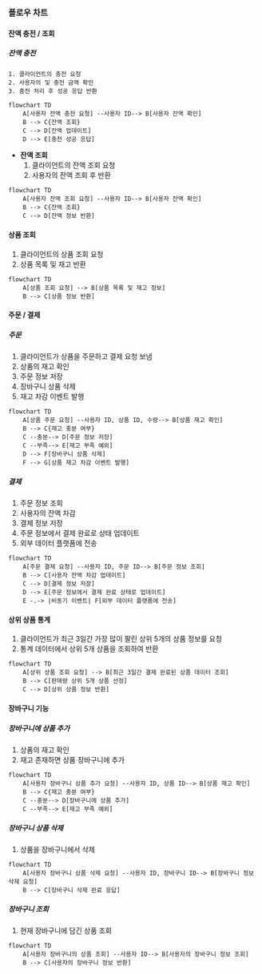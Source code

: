 ### 플로우 차트
#### 잔액 충전 / 조회
##### 잔액 충전
    1. 클라이언트의 충전 요청
    2. 사용자의 및 충전 금액 확인
    3. 충전 처리 후 성공 응답 반환

```mermaid
flowchart TD
    A[사용자 잔액 충전 요청] --사용자 ID--> B[사용자 잔액 확인]
    B --> C{잔액 조회}
    C --> D[잔액 업데이트]
    D --> E[충전 성공 응답]
```

* **잔액 조회**
    1. 클라이언트의 잔액 조회 요청
    2. 사용자의 잔액 조회 후 반환

```mermaid
flowchart TD
    A[사용자 잔액 조회 요청] --사용자 ID--> B[사용자 잔액 확인]
    B --> C{잔액 조회}
    C --> D[잔액 정보 반환]
```

#### 상품 조회
1. 클라이언트의 상품 조회 요청
2. 상품 목록 및 재고 반환

```mermaid
flowchart TD
    A[상품 조회 요청] --> B[상품 목록 및 재고 정보]
    B --> C[상품 정보 반환]
```

#### 주문 / 결제
##### 주문
1. 클라이언트가 상품을 주문하고 결제 요청 보냄
2. 상품의 재고 확인
3. 주문 정보 저장
4. 장바구니 상품 삭제
5. 재고 차감 이벤트 발행

```mermaid
flowchart TD
    A[상품 주문 요청] --사용자 ID, 상품 ID, 수량--> B[상품 재고 확인]
    B --> C{재고 충분 여부}
    C --충분--> D[주문 정보 저장]
    C --부족--> E[재고 부족 예외]
    D --> F[장바구니 상품 삭제]
    F --> G[상품 재고 차감 이벤트 발행]
```

##### 결제
1. 주문 정보 조회
2. 사용자의 잔액 차감
3. 결제 정보 저장
4. 주문 정보에서 결제 완료로 상태 업데이트
5. 외부 데이터 플랫폼에 전송

```mermaid
flowchart TD
    A[주문 결제 요청] --사용자 ID, 주문 ID--> B[주문 정보 조회]
    B --> C[사용자 잔액 차감 업데이트]
    C --> D[결제 정보 저장]
    D --> E[주문 정보에서 결제 완료 상태로 업데이트]
    E -.-> |비동기 이벤트| F[외부 데이터 플랫폼에 전송]
```

#### 상위 상품 통계
1. 클라이언트가 최근 3일간 가장 많이 팔린 상위 5개의 상품 정보를 요청
2. 통계 데이터에서 상위 5개 상품을 조회하여 반환

```mermaid
flowchart TD
    A[상위 상품 조회 요청] --> B[최근 3일간 결제 완료된 상품 데이터 조회]
    B --> C[판매량 상위 5개 상품 선정]
    C --> D[상위 상품 정보 반환]
```

#### 장바구니 기능
##### 장바구니에 상품 추가
1. 상품의 재고 확인
2. 재고 존재하면 상품 장바구니에 추가

```mermaid
flowchart TD
    A[사용자 장바구니 상품 추가 요청] --사용자 ID, 상품 ID--> B[상품 재고 확인]
    B --> C{재고 충분 여부}
    C --충분--> D[장바구니에 상품 추가]
    C --부족--> E[재고 부족 예외]
```

##### 장바구니 상품 삭제
1. 상품을 장바구니에서 삭제

```mermaid
flowchart TD
    A[사용자 장바구니 상품 삭제 요청] --사용자 ID, 장바구니 ID--> B[장바구니 정보 삭제 요청]
    B --> C[장바구니 삭제 완료 응답]
```

##### 장바구니 조회
1. 현재 장바구니에 담긴 상품 조회

```mermaid
flowchart TD
    A[사용자 장바구니의 상품 조회] --사용자 ID--> B[사용자의 장바구니 정보 조회]
    B --> C[사용자의 장바구니 정보 반환]
```
